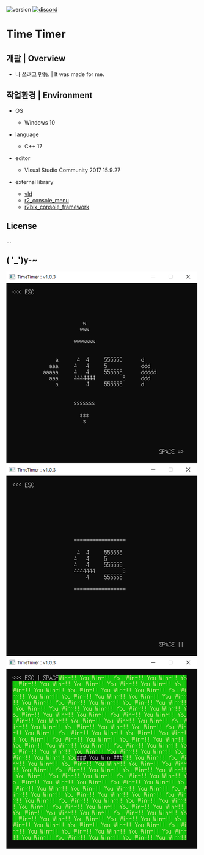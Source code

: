 <p align="left">
  <img src="https://img.shields.io/badge/version-1.0.6-green" alt="version">
  <a href="https://discord.gg/VSpW9FUSxX"><img src="https://img.shields.io/badge/Discord-R2Road-orange" alt="discord"></a>
</p>

# Time Timer


## 개괄 | Overview
- 나 쓰려고 만듬. | It was made for me.


## 작업환경 | Environment
- OS
  - Windows 10

- language
  - C++ 17

- editor
  - Visual Studio Community 2017 15.9.27

- external library
  - [vld]( https://kinddragon.github.io/vld/ )
  - [r2_console_menu]( https://github.com/R2Road/r2_console_menu )
  - [r2bix_console_framework]( https://github.com/R2Road/r2bix_console_framework )


## License
...


## ( '_')y-~
<img src="https://github.com/R2Road/time_timer/blob/main/wiki/timetimer_v103_20220822_1.png"></img>
<img src="https://github.com/R2Road/time_timer/blob/main/wiki/timetimer_v103_20220822_2.png"></img>
<img src="https://github.com/R2Road/time_timer/blob/main/wiki/timetimer_v103_20220822_3.png"></img>
